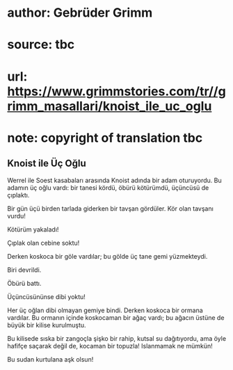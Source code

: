 # author: Gebrüder Grimm
# source: tbc
# url: https://www.grimmstories.com/tr//grimm_masallari/knoist_ile_uc_oglu
# note: copyright of translation tbc

## Knoist ile Üç Oğlu 

Werrel ile Soest kasabaları arasında Knoist adında bir adam oturuyordu.
Bu adamın üç oğlu vardı: bir tanesi kördü, öbürü kötürümdü, üçüncüsü de
çıplaktı.

Bir gün üçü birden tarlada giderken bir tavşan gördüler. Kör olan
tavşanı vurdu!

Kötürüm yakaladı!

Çıplak olan cebine soktu!

Derken koskoca bir göle vardılar; bu gölde üç tane gemi yüzmekteydi.

Biri devrildi.

Öbürü battı.

Üçüncüsününse dibi yoktu!

Her üç oğlan dibi olmayan gemiye bindi. Derken koskoca bir ormana
vardılar. Bu ormanın içinde koskocaman bir ağaç vardı; bu ağacın üstüne
de büyük bir kilise kurulmuştu.

Bu kilisede sıska bir zangoçla şişko bir rahip, kutsal su dağıtıyordu,
ama öyle hafifçe saçarak değil de, kocaman bir topuzla! Islanmamak ne
mümkün!

Bu sudan kurtulana aşk olsun!
